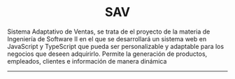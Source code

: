 <h1 align="center">SAV</h1>
<p>Sistema Adaptativo de Ventas, se trata de el proyecto de la materia de Ingeniería de Software II en el que se desarrollará un sistema web en JavaScript y TypeScript que pueda ser personalizable y adaptable para los negocios que deseen adquirirlo. Permite la generación de productos, empleados, clientes e información de manera dinámica</p>
<hr>
